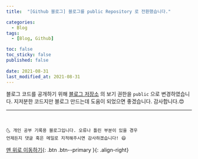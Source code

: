 ```yaml
---
title:  "[Github 블로그] 블로그를 public Repository 로 전환했습니다." 

categories:
  - Blog
tags:
  - [Blog, Github]

toc: false
toc_sticky: false
published: false
 
date: 2021-08-31
last_modified_at: 2021-08-31
---
```

 

블로그 코드를 공개하기 위해 [블로그 저장소](https://github.com/ansohxxn/ansohxxn.github.io) 의 보기 권한을 `public` 으로 변경하였습니다. 지저분한 코드지만 블로그 만드는데 도움이 되었으면 좋겠습니다. 감사합니다.😍


***
<br>

    🌜 개인 공부 기록용 블로그입니다. 오류나 틀린 부분이 있을 경우 
    언제든지 댓글 혹은 메일로 지적해주시면 감사하겠습니다! 😄

[맨 위로 이동하기](#){: .btn .btn--primary }{: .align-right}